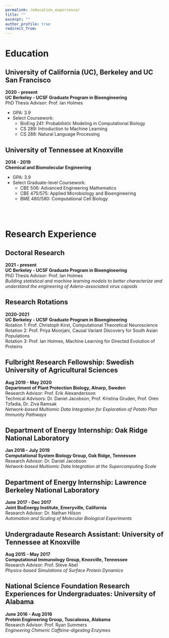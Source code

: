 ```yaml
---
permalink: /education_experience/
title: ""
excerpt: ""
author_profile: true
redirect_from: 
---
```


# Education
## University of California (UC), Berkeley and UC San Francisco  
**2020 - present**  
**UC Berkeley - UCSF Graduate Program in Bioengineering**  
PhD Thesis Advisor: Prof. Ian Holmes  
- GPA: 3.9
- Select Coursework:
  - BioEng 241: Probabilistic Modeling in Computational Biology
  - CS 289: Introduction to Machine Learning
  - CS 288: Natural Language Processing
  
## University of Tennessee at Knoxville  
**2014 - 2019**  
**Chemical and Biomolecular Engineering**  
- GPA: 3.9
- Select Graduate-level Coursework:
  - CBE 506: Advanced Engineering Mathematics
  - CBE 475/575: Applied Microbiology and Bioengineering
  - BME 480/580: Computational Cell Biology
  
<br/><br/>
  
# Research Experience
## Doctoral Research
**2021 - present**  
**UC Berkeley - UCSF Graduate Program in Bioengineering**  
PhD Thesis Advisor: Prof. Ian Holmes  
*Building statistical and machine learning models to better characterize and understand the engineering of Adeno-associated virus capsids*  

## Research Rotations
**2020-2021**  
**UC Berkeley - UCSF Graduate Program in Bioengineering**  
Rotation 1: Prof. Christoph Kirst, Computational Theoretical Neuroscience  
Rotation 2: Prof. Priya Moorjani, Causal Variant Discovery for South Asian Populations  
Rotation 3: Prof. Ian Holmes, Machine Learning for Directed Evolution of Proteins  
  
## Fulbright Research Fellowship: Swedish University of Agricultural Sciences
**Aug 2019 - May 2020**  
**Department of Plant Protection Biology, Alnarp, Sweden**  
Research Advisor: Prof. Erik Alexandersson  
Technical Advisors: Dr. Daniel Jacobson, Prof. Kristina Gruden, Prof. Oren Tzfadia, Dr. Ziva Ramsak  
*Network-based Multiomic Data Integration for Exploration of Potato Plan Immunity Pathways*  
  
## Department of Energy Internship: Oak Ridge National Laboratory
**Jan 2018 - July 2019**  
**Computational System Biology Group, Oak Ridge, Tennessee**  
Research Advisor: Dr. Daniel Jacobson  
*Network-based Multiomic Data Integration at the Supercomputing Scale*  
  
## Department of Energy Internship: Lawrence Berkeley National Laboratory
**June 2017 - Dec 2017**  
**Joint BioEnergy Institute, Emeryville, California**  
Research Advisor: Dr. Nathan Hilson  
*Automation and Scaling of Molecular Biological Experiments*  
  
## Undergradaute Research Assistant: University of Tennessee at Knoxville
**Aug 2015 - May 2017**  
**Computational Immunology Group, Knoxville, Tennessee**  
Research Advisor: Prof. Steve Abel  
*Physics-based Simulations of Surface Protein Dynamics*  
  
## National Science Foundation Research Experiences for Undergraduates: University of Alabama
**June 2016 - Aug 2016**  
**Protein Engineering Group, Tuscaloosa, Alabama**  
Research Advisor: Prof. Ryan Summers  
*Engineering Chimeric Caffeine-digesting Enzymes*  
